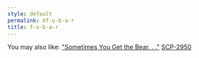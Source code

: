 ```yaml
---
style: default
permalink: Xf-u-b-a-r
title: f-u-b-a-r
---
```

You may also like:
["Sometimes You Get the Bear. . ."](http://scp-wiki.net/gdp2-sometimes-you-get-the-bear)
[SCP-2950](http://scp-wiki.net/scp-2950)